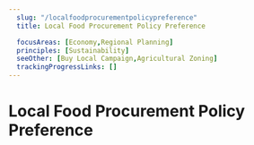 ```yaml
---
  slug: "/localfoodprocurementpolicypreference"
  title: Local Food Procurement Policy Preference

  focusAreas: [Economy,Regional Planning]
  principles: [Sustainability]
  seeOther: [Buy Local Campaign,Agricultural Zoning]
  trackingProgressLinks: []
---
```

# Local Food Procurement Policy Preference